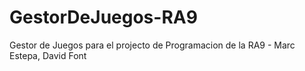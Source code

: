 # GestorDeJuegos-RA9
Gestor de Juegos para el projecto de Programacion de la RA9 - Marc Estepa, David Font
